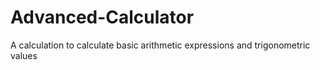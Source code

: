 # Advanced-Calculator
A calculation to calculate basic arithmetic expressions and trigonometric values
